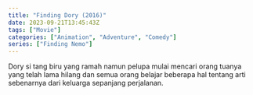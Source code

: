 ```yaml
---
title: "Finding Dory (2016)"
date: 2023-09-21T13:45:43Z
tags: ["Movie"]
categories: ["Animation", "Adventure", "Comedy"]
series: ["Finding Nemo"]
---
```


Dory si tang biru yang ramah namun pelupa mulai mencari orang tuanya yang telah lama hilang dan semua orang belajar beberapa hal tentang arti sebenarnya dari keluarga sepanjang perjalanan.

<mux-player stream-type="on-demand"
  src="https://kp3d-my.sharepoint.com/personal/ryoo_kp3d_onmicrosoft_com/_layouts/15/download.aspx?share=EToPv5wxhI5JszoNXKvNEaQBw2_tGDxxeaU_MxopLO2n1g" metadata-video-title="Finding Dory (2016)" prefer-playback="mse" controls>
  </mux-player>
  
  
  <script src="https://cdn.jsdelivr.net/npm/@mux/mux-player"></script>
  
 <script id="spOgWpnVSBsDrkM3nHBi1Q00mh62LK02Idc6N7TEzzwc4" type="application/ld+json">
 {
  "@context": "https://schema.org/",
  "@type": "VideoObject",
  "name": "Finding Dory (2016)",
  "contentUrl": "https://stream.mux.com/spOgWpnVSBsDrkM3nHBi1Q00mh62LK02Idc6N7TEzzwc4.m3u8",
  "thumbnailUrl": "https://www.themoviedb.org/t/p/original/jpDyo4FT7xCPs9Enx0B6dIeP85e.jpg?width=314&fit_mode=preserve&time=25",
  "uploadDate": "2023-09-21T13:45:43Z",
}

</script>